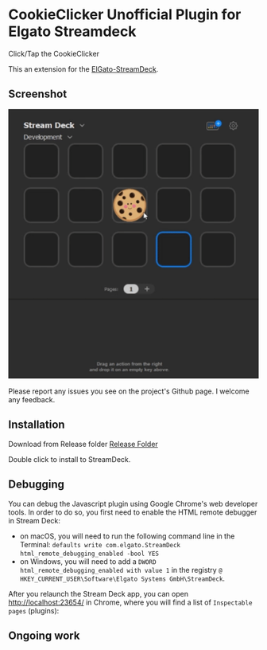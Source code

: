 # CookieClicker Unofficial Plugin for Elgato Streamdeck

Click/Tap the CookieClicker 

This an extension for the [ElGato-StreamDeck](https://www.elgato.com/en/gaming/stream-deck).

## Screenshot

![screencap.gif](doc/screencap.gif)

Please report any issues you see on the project's Github page. I welcome any feedback.

## Installation

Download from Release folder [Release Folder](Release/com.f00d4tehg0dz.cookieclicker.streamDeckPlugin)

Double click to install to StreamDeck. 

## Debugging

You can debug the Javascript plugin using Google Chrome's web developer tools. In order to do so, you first need to enable the HTML remote debugger in Stream Deck:

- on macOS, you will need to run the following command line in the Terminal:
   `defaults write com.elgato.StreamDeck html_remote_debugging_enabled -bool YES`
- on Windows, you will need to add a `DWORD html_remote_debugging_enabled with value 1` in the registry `@ HKEY_CURRENT_USER\Software\Elgato Systems GmbH\StreamDeck`.

After you relaunch the Stream Deck app, you can open [http://localhost:23654/](http://localhost:23654/) in Chrome, where you will find a list of `Inspectable pages` (plugins):

## Ongoing work
